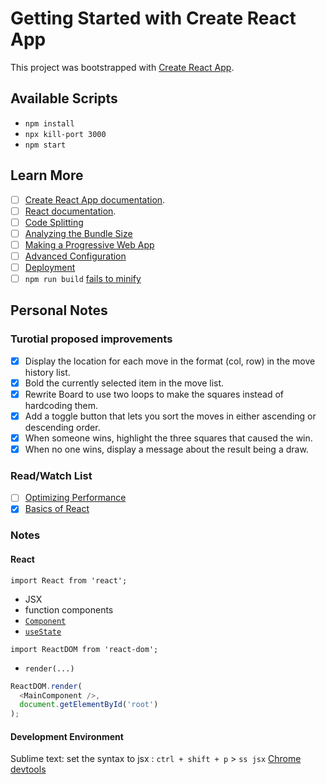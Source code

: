 # Getting Started with Create React App

This project was bootstrapped with [Create React App](https://github.com/facebook/create-react-app).

## Available Scripts

- `npm install`
- `npx kill-port 3000`
- `npm start`

## Learn More

- [ ] [Create React App documentation](https://facebook.github.io/create-react-app/docs/getting-started).
- [ ] [React documentation](https://reactjs.org/).
- [ ] [Code Splitting](https://facebook.github.io/create-react-app/docs/code-splitting)
- [ ] [Analyzing the Bundle Size](https://facebook.github.io/create-react-app/docs/analyzing-the-bundle-size)
- [ ] [Making a Progressive Web App](https://facebook.github.io/create-react-app/docs/making-a-progressive-web-app)
- [ ] [Advanced Configuration](https://facebook.github.io/create-react-app/docs/advanced-configuration)
- [ ] [Deployment](https://facebook.github.io/create-react-app/docs/deployment)
- [ ] `npm run build` [fails to minify](https://facebook.github.io/create-react-app/docs/troubleshooting#npm-run-build-fails-to-minify)

## Personal Notes

### Turotial proposed improvements

- [x] Display the location for each move in the format (col, row) in the move history list.
- [x] Bold the currently selected item in the move list.
- [x] Rewrite Board to use two loops to make the squares instead of hardcoding them.
- [x] Add a toggle button that lets you sort the moves in either ascending or descending order.
- [x] When someone wins, highlight the three squares that caused the win.
- [x] When no one wins, display a message about the result being a draw.

### Read/Watch List

- [ ] [Optimizing Performance](https://reactjs.org/docs/optimizing-performance.html#examples)
- [x] [Basics of React](https://www.youtube.com/watch?v=dGcsHMXbSOA&t=2235s)

### Notes

#### React
`import React from 'react';`

- JSX
- function components
- [`Component`](https://reactjs.org/docs/react-component.html)
- [`useState`](https://reactjs.org/docs/hooks-state.html)


`import ReactDOM from 'react-dom';`

- `render(...)`
```javascript
ReactDOM.render(
  <MainComponent />,
  document.getElementById('root')
);		
```

#### Development Environment
Sublime text: set the syntax to jsx : `ctrl + shift + p` > `ss jsx`
[Chrome devtools](https://chrome.google.com/webstore/detail/react-developer-tools/fmkadmapgofadopljbjfkapdkoienihi?hl=en)